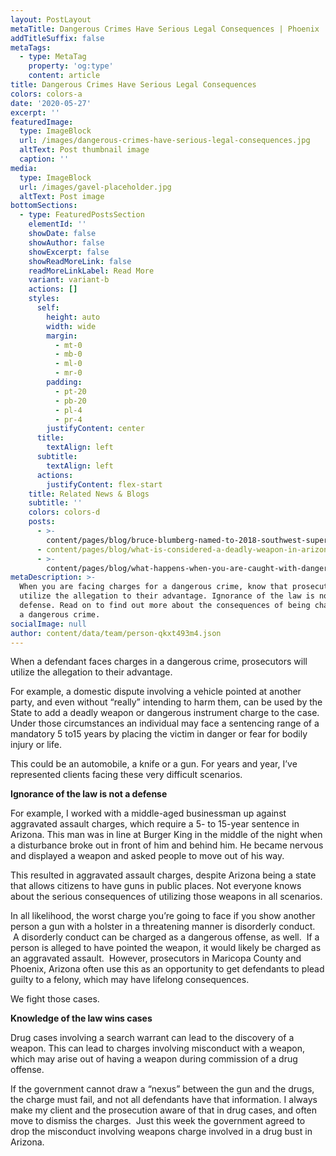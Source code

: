 ```yaml
---
layout: PostLayout
metaTitle: Dangerous Crimes Have Serious Legal Consequences | Phoenix
addTitleSuffix: false
metaTags:
  - type: MetaTag
    property: 'og:type'
    content: article
title: Dangerous Crimes Have Serious Legal Consequences
colors: colors-a
date: '2020-05-27'
excerpt: ''
featuredImage:
  type: ImageBlock
  url: /images/dangerous-crimes-have-serious-legal-consequences.jpg
  altText: Post thumbnail image
  caption: ''
media:
  type: ImageBlock
  url: /images/gavel-placeholder.jpg
  altText: Post image
bottomSections:
  - type: FeaturedPostsSection
    elementId: ''
    showDate: false
    showAuthor: false
    showExcerpt: false
    showReadMoreLink: false
    readMoreLinkLabel: Read More
    variant: variant-b
    actions: []
    styles:
      self:
        height: auto
        width: wide
        margin:
          - mt-0
          - mb-0
          - ml-0
          - mr-0
        padding:
          - pt-20
          - pb-20
          - pl-4
          - pr-4
        justifyContent: center
      title:
        textAlign: left
      subtitle:
        textAlign: left
      actions:
        justifyContent: flex-start
    title: Related News & Blogs
    subtitle: ''
    colors: colors-d
    posts:
      - >-
        content/pages/blog/bruce-blumberg-named-to-2018-southwest-super-lawyers-list.md
      - content/pages/blog/what-is-considered-a-deadly-weapon-in-arizona.md
      - >-
        content/pages/blog/what-happens-when-you-are-caught-with-dangerous-drugs-in-arizona.md
metaDescription: >-
  When you are facing charges for a dangerous crime, know that prosecutors will
  utilize the allegation to their advantage. Ignorance of the law is not a
  defense. Read on to find out more about the consequences of being charged with
  a dangerous crime.
socialImage: null
author: content/data/team/person-qkxt493m4.json
---
```


When a defendant faces charges in a dangerous crime, prosecutors will utilize the allegation to their advantage.

For example, a domestic dispute involving a vehicle pointed at another party, and even without “really” intending to harm them, can be used by the State to add a deadly weapon or dangerous instrument charge to the case. Under those circumstances an individual may face a sentencing range of a mandatory 5 to15 years by placing the victim in danger or fear for bodily injury or life.

This could be an automobile, a knife or a gun. For years and year, I’ve represented clients facing these very difficult scenarios.

**Ignorance of the law is not a defense**

For example, I worked with a middle-aged businessman up against aggravated assault charges, which require a 5- to 15-year sentence in Arizona. This man was in line at Burger King in the middle of the night when a disturbance broke out in front of him and behind him. He became nervous and displayed a weapon and asked people to move out of his way.

This resulted in aggravated assault charges, despite Arizona being a state that allows citizens to have guns in public places. Not everyone knows about the serious consequences of utilizing those weapons in all scenarios.

In all likelihood, the worst charge you’re going to face if you show another person a gun with a holster in a threatening manner is disorderly conduct.  A disorderly conduct can be charged as a dangerous offense, as well.  If a person is alleged to have pointed the weapon, it would likely be charged as an aggravated assault.  However, prosecutors in Maricopa County and Phoenix, Arizona often use this as an opportunity to get defendants to plead guilty to a felony, which may have lifelong consequences.

We fight those cases.

**Knowledge of the law wins cases**

Drug cases involving a search warrant can lead to the discovery of a weapon. This can lead to charges involving misconduct with a weapon, which may arise out of having a weapon during commission of a drug offense.

If the government cannot draw a “nexus” between the gun and the drugs, the charge must fail, and not all defendants have that information. I always make my client and the prosecution aware of that in drug cases, and often move to dismiss the charges.  Just this week the government agreed to drop the misconduct involving weapons charge involved in a drug bust in Arizona.

